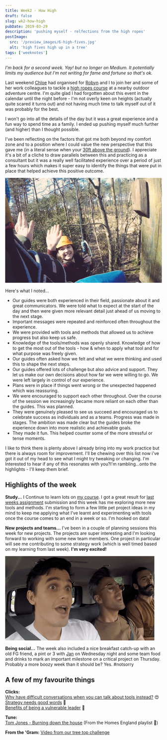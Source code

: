```yaml
---
title: Week2 - How High
draft: false
slug: wk2-how-high
pubDate: 2019-03-29
description: 'pushing myself - relfections from the high ropes'
postImage:
  src: '/preview_images/6-high-fives.jpg'
  alt: 'high fives high up in a tree'
tags: ['weeknotes']
---
```


_I'm back for a second week. Yay! but no longer on Medium. It potentially limits my audience but I'm not writing for fame and fortune so that's ok._

Last weekend [Chloe](https://twitter.com/mummyclover) had organised for [Robyn](https://www.instagram.com/sleepyrobyn/) and I to join her and some of her work colleagues to tackle a [high ropes course](https://www.brenscombeoutdoor.co.uk/burnbake-ropes-course) at a nearby outdoor adventure centre. I'm quite glad I had forgotten about this event in the calendar until the night before - I'm not overly keen on heights (actually quite scared it turns out) and not having much time to talk myself out of it was probably for the best.

I won't go into all the details of the day but it was a great experience and a fun way to spend time as a family. I ended up pushing myself much further (and higher) than I thought possible.

I've been reflecting on the factors that got me both beyond my comfort zone and to a position where I could value the new perspective that this gave me (in a literal sense when your [30ft above the ground](https://www.instagram.com/p/BvZG9bIASM7/)). I appreciate it's a bit of a cliché to draw parallels between this and practicing as a consultant but it was a really well facilitated experience over a period of just a few hours which makes it super easy to identify the things that were put in place that helped achieve this positive outcome.

![team mackenzie on the high ropes](../post_images/high-fivesLEFT.jpg)

Here's what I noted...

- Our guides were both experienced in their field, passionate about it and great communicators.
  We were told what to expect at the start of the day and then were given more relevant detail just ahead of us moving to the next stage.
- Important messages were repeated and reinforced often throughout the experience.
- We were provided with tools and methods that allowed us to achieve progress but also keep us safe.
- Knowledge of the tools/methods was openly shared. Knowledge of how to get the most out of the tools - how & when to apply what tool and for what purpose was freely given.
- Our guides often asked how we felt and what we were thinking and used this to shape the next steps.
- Our guides offered lots of challenge but also advice and support. They let us make our own decisions about how far we were willing to go. We were left largely in control of our experience.
- Plans were in place if things went wrong or the unexpected happened which was reassuring.
- We were encouraged to support each other throughout. Over the course of the session we increasingly became more reliant on each other than the guides. This was planned.
- They were genuinely pleased to see us succeed and encouraged us to celebrate success as individuals and as a teams.
  Progress was made in stages. The ambition was made clear but the guides broke the experience down into more realistic and achievable goals.
- They made it fun. This helped counter some of the more stressful or tense moments.

I like to think there is plenty above I already bring into my work practice but there is always room for improvement. I'll be chewing over this list now i've got it out of my head to see what I might try tweaking or changing. I'm Interested to hear if any of this resonates with you?I'm rambling...onto the highlights - I'll keep them brief.

## Highlights of the week

**Study...** I Continue to learn lots on [my course](https://theodi.org/event/better-data-better-decisions-2019-edition/). I got a great result for [last weeks assignment](https://d1sc0.github.io/odi_assignment3/) submission and this week has me exploring more new tools and methods. I'm starting to form a few little pet project ideas in my mind to keep me applying what I've learnt and experimenting with tools once the course comes to an end in a week or so. I'm hooked on data!

**New projects and teams...** I've been in a couple of planning sessions this week for new projects. The projects are super interesting and I'm looking forward to working with some new team members. One project in particular will see me contributing to some strategy work (which is well timed based on my learning from last week). **I'm very excited!**

![yass queen - the queer eye crew scream](../post_images/queer-eyeRIGHT.gif)

**Being social...** The week also included a nice breakfast catch-up with an old FG friend, a pint or 3 with [Jan](https://twitter.com/Jottblum) on Wednesday night and some team food and drinks to mark an important milestone on a critical project on Thursday. Probably a more boozy week than it should be? Yes. #notsorry

## A few of my favourite things

**Clicks:**  
[Why have difficult conversations when you can talk about tools instead?](https://twitter.com/ewebber/status/1111192864313262080) 😍  
[Strategy needs good words](https://martinweigel.org/2019/03/20/strategy-needs-good-words/) 💯  
[Benefits of being a vulnerable leader](https://www.inc.com/marcel-schwantes/what-does-it-take-to-be-an-effective-leader-research-nails-down-answer-to-1-rare-trait.html) 🤔

**Tune:**  
[Tom Jones - Burning down the house](https://www.youtube.com/watch?v=iYuldgIOelY) (From the Homes England playlist 🏡)

**From the 'Gram:**
[Video from our tree top challenge](https://www.instagram.com/p/BvZG9bIASM7)
